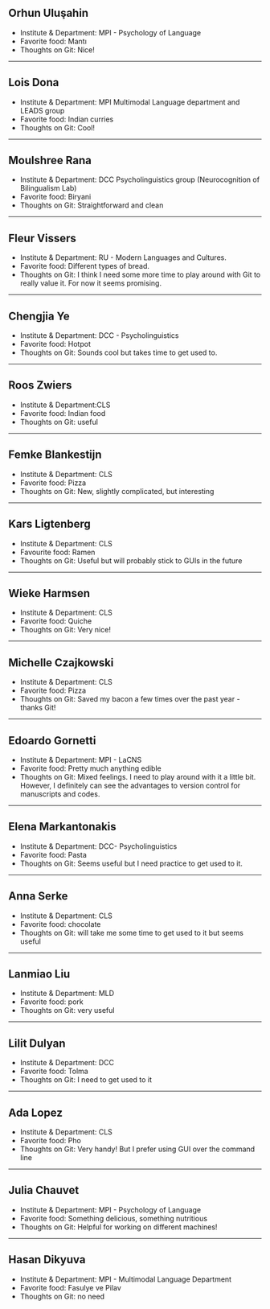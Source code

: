 ## Orhun Uluşahin

- Institute & Department: MPI - Psychology of Language
- Favorite food: Mantı
- Thoughts on Git: Nice!

---

## Lois Dona

- Institute & Department: MPI Multimodal Language department and LEADS group
- Favorite food: Indian curries
- Thoughts on Git: Cool!

---

## Moulshree Rana

- Institute & Department: DCC Psycholinguistics group (Neurocognition of Bilingualism Lab)
- Favorite food: Biryani 
- Thoughts on Git: Straightforward and clean

---

## Fleur Vissers

- Institute & Department: RU - Modern Languages and Cultures.
- Favorite food: Different types of bread.
- Thoughts on Git: I think I need some more time to play around with Git to really value it. For now it seems promising. 

---

## Chengjia Ye

- Institute & Department: DCC - Psycholinguistics
- Favorite food: Hotpot
- Thoughts on Git: Sounds cool but takes time to get used to.

---  

## Roos Zwiers

- Institute & Department:CLS 
- Favorite food: Indian food
- Thoughts on Git: useful

---

## Femke Blankestijn

- Institute & Department: CLS 
- Favorite food: Pizza
- Thoughts on Git: New, slightly complicated, but interesting

---

## Kars Ligtenberg

- Institute & Department: CLS 
- Favourite food: Ramen
- Thoughts on Git: Useful but will probably stick to GUIs in the future

---

## Wieke Harmsen

- Institute & Department: CLS 
- Favorite food: Quiche
- Thoughts on Git: Very nice!

---

## Michelle Czajkowski

- Institute & Department: CLS
- Favorite food: Pizza
- Thoughts on Git: Saved my bacon a few times over the past year - thanks Git!

---

## Edoardo Gornetti

- Institute & Department: MPI - LaCNS
- Favorite food: Pretty much anything edible
- Thoughts on Git: Mixed feelings. I need to play around with it a little bit. However, I definitely can see the advantages to version control for manuscripts and codes.

---

## Elena Markantonakis

- Institute & Department: DCC- Psycholinguistics
- Favorite food: Pasta
- Thoughts on Git: Seems useful but I need practice to get used to it. 

---

## Anna Serke

- Institute & Department: CLS 
- Favorite food: chocolate
- Thoughts on Git: will take me some time to get used to it but seems useful

---

## Lanmiao Liu

- Institute & Department: MLD
- Favorite food: pork
- Thoughts on Git: very useful

---

## Lilit Dulyan
- Institute & Department: DCC 
- Favorite food: Tolma
- Thoughts on Git: I need to get used to it

---

## Ada Lopez

- Institute & Department: CLS 
- Favorite food: Pho
- Thoughts on Git: Very handy! But I prefer using GUI over the command line

---

## Julia Chauvet

- Institute & Department: MPI - Psychology of Language
- Favorite food: Something delicious, something nutritious
- Thoughts on Git: Helpful for working on different machines!

---

## Hasan Dikyuva

- Institute & Department: MPI - Multimodal Language Department
- Favorite food: Fasulye ve Pilav
- Thoughts on Git: no need 
